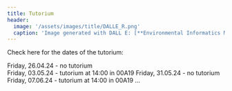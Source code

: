 ```yaml
---
title: Tutorium
header:
  image: '/assets/images/title/DALLE_R.png'
  caption: 'Image generated with DALL E: [**Environmental Informatics Marburg**](https://www.uni-marburg.de/en/fb19/disciplines/physisch/environmentalinformatics)'
---
```


Check here for the dates of the tutorium:

Friday, 26.04.24 - no tutorium  
Friday, 03.05.24 - tutorium at 14:00 in 00A19
Friday, 31.05.24 - no tutorium
Friday, 07.06.24 - tutorium at 14:00 in 00A19
...
